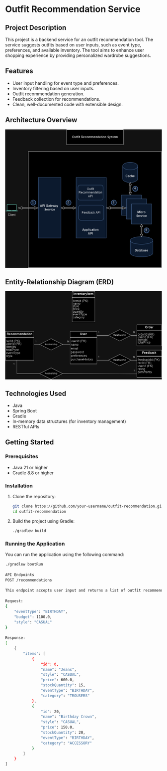 # Outfit Recommendation Service

## Project Description

This project is a backend service for an outfit recommendation tool. The service suggests outfits based on user inputs, such as event type, preferences, and available inventory. The tool aims to enhance user shopping experience by providing personalized wardrobe suggestions.

## Features

- User input handling for event type and preferences.
- Inventory filtering based on user inputs.
- Outfit recommendation generation.
- Feedback collection for recommendations.
- Clean, well-documented code with extensible design.

## Architecture Overview

![High-Level Architecture](diagrams/architecture-diagram.png)

## Entity-Relationship Diagram (ERD)

![ERD Diagram](diagrams/erd-diagram.png)

## Technologies Used

- Java
- Spring Boot
- Gradle
- In-memory data structures (for inventory management)
- RESTful APIs

## Getting Started

### Prerequisites

- Java 21 or higher
- Gradle 8.8 or higher

### Installation

1. Clone the repository:
    ```sh
    git clone https://github.com/your-username/outfit-recommendation.git
    cd outfit-recommendation
    ```

2. Build the project using Gradle:
    ```sh
    ./gradlew build
    ```

### Running the Application

You can run the application using the following command:

```sh
./gradlew bootRun

API Endpoints
POST /recommendations

This endpoint accepts user input and returns a list of outfit recommendations.

Request:
{
    "eventType": "BIRTHDAY",
    "budget": 1100.0,
    "style": "CASUAL"
}

Response:
[
    {
        "items": [
            {
                "id": 8,
                "name": "Jeans",
                "style": "CASUAL",
                "price": 600.0,
                "stockQuantity": 15,
                "eventType": "BIRTHDAY",
                "category": "TROUSERS"
            },
            {
                "id": 20,
                "name": "Birthday Crown",
                "style": "CASUAL",
                "price": 150.0,
                "stockQuantity": 20,
                "eventType": "BIRTHDAY",
                "category": "ACCESSORY"
            }
        ]
    }
]
